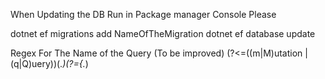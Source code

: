 When Updating the DB
Run in Package manager Console Please 

dotnet ef migrations add NameOfTheMigration 
dotnet ef database update

Regex For The Name of the Query (To be improved)
(?<=((m|M)utation | (q|Q)uery))(.*)(?=\{.*)
